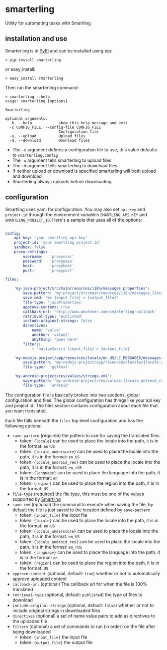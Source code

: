 # smarterling
Utility for automating tasks with Smartling

## installation and use
Smarterling is in [PyPi](https://pypi.python.org/pypi/smarterling) and can be installed using pip:
```shell
> pip install smarterling
```
or easy_install:
```shell
> easy_install smarterling
```

Then run the smarterling command:
```shell
> smarterling --help
usage: smarterling [options]

Smarterling

optional arguments:
  -h, --help            show this help message and exit
  -c CONFIG_FILE, --config-file CONFIG_FILE
                        Configuration file
  -u, --upload          Upload files
  -d, --download        Download files
```

- The `-c` argument defines a configuration file to use, this value defaults to `smarterling.config`
- The `-u` argument tells smarterling to upload files
- The `-d` argument tells smarterling to download files
- If neither upload or download is specified smarterling will both upload and download
- Smarterling always uploads before downloading

## configuration
Smartling uses yaml for configuration. You may also set `api-key` and `project-id` through the environment variables `SMARTLING_API_KEY` and `SMARTLING_PROJECT_ID`. Here's a sample that uses all of the options:

```yaml

config:
    api-key: 'your smartling api key'
    project-id: 'your smartling project id'
    sandbox: false
    proxy-settings:
        username:   'proxyuser'
        password:   'proxypass'
        host:       'proxyhost'
        port:       'proxyport'

files:

    'my-java-project/src/main/reources/i18n/messages.properties':
        save-pattern: 'my-project/src/main/reources/i18n/messages_{locale_underscore}.properties'
        save-cmd: 'mv {input_file} > {output_file}'
        file-type: 'javaProperties'
        approve-content: true
        callback-url: 'http://www.whatever.com/smarterling-callback'
        retrieval-type: 'published'
        include-original-strings: false
        directives:
            name: 'value'
            another: 'value2'
            anything: 'goes here'
        filters:
            - 'native2ascii {input_file} > {output_file}'

    'my-nodejs-project/app/resources/locale/en_US/LC_MESSAGES/messages.po':
        save-pattern: 'my-nodejs-project/app/resources/locale/{locale_underscore}/LC_MESSAGES/messages.po'
        file-type:  'gettext'

    'my-android-project/res/values/strings.xml':
        save-pattern: 'my-android-project/res/values-{locale_android_res}/strings.xml'
        file-type:  'android'


```

The configuration file is basically broken into two sections: global configuration and files. The global configuration has things like your api key and project id.  The files section contains configuration about each file that you want translated.

Each file falls beneath the `files` top level configuration and has the following options:

- `save-pattern` (required) the pattern to use for saving the translated files.
  - token: `{locale}` can be used to place the locale into the path, it is in the format: `en-US`
  - token: `{locale_underscore}` can be used to place the locale into the path, it is in the format: `en_US`
  - token: `{locale_android_res}` can be used to place the locale into the path, it is in the format: `en_rUS`
  - token: `{language}` can be used to place the language into the path, it is in the format: `en`
  - token: `{region}` can be used to place the region into the path, it is in the format: `US`
- `file-type` (required) the file type, this must be one of the values supported by [Smartling](https://docs.smartling.com/display/docs/Files+API#FilesAPI-/file/upload(POST))
- `save-cmd` (optional) the command to execute when saving the file, by default the file is just saved to the location defined by `save-pattern`
  - token: `{input_file}` the input file
  - token: `{locale}` can be used to place the locale into the path, it is in the format: `en-US`
  - token: `{locale_underscore}` can be used to place the locale into the path, it is in the format: `en_US`
  - token: `{locale_android_res}` can be used to place the locale into the path, it is in the format: `en_rUS`
  - token: `{language}` can be used to place the language into the path, it is in the format: `en`
  - token: `{region}` can be used to place the region into the path, it is in the format: `US`
- `approve-content` (optional, default: `true`) whether or not to automatically approve uploaded content
- `callback-url` (optional) The calllback url for when the file is 100% translated
- `retrieval-type` (optional, default: `published`) the type of files to download
- `include-original-strings` (optional, default: `false`) whether or not to include original strings in downloaded files
- `directives` (optional) a set of name value pairs to add as directives to the uploaded file
- `filters` (optional) a set of commands to run (in order) on the file after being downloaded
  - token: `{input_file}` the input file
  - token: `{output_file}` the output file

